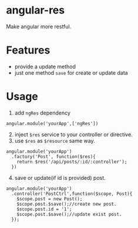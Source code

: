 # angular-res
Make angular more restful.

# Features
* provide a update method
* just one method `save` for create or update data

# Usage
 1. add `ngRes` dependency 
 ```
 angular.module('yourApp',['ngRes'])
 ```
 2. inject `$res` service to your controller or directive.
 3. use `$res` as `$resource` same way.
  ```
  angular.module('yourApp')
    .factory('Post', function($res){
      return $res('/api/posts/:id/:controller');
    })
  ```
 4. save or update(if id is provided) post.
  ```
  angular.module('yourApp')
    .controller('PostCtrl',function($scope, Post){
      $scope.post = new Post();
      $scope.post.$save();//create new post.
      $scope.post.id = '1';
      $scope.post.$save();//update exist post.
    });
  ```
